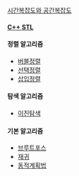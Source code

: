 [시간복잡도와 공간복잡도](https://github.com/kang9366/Algorithm_Study/wiki/시간복잡도와-공간복잡도)

#### [C++ STL]()

#### 정렬 알고리즘
* [버블정렬]()
* [선택정렬]()
* [삽입정렬]()

#### 탐색 알고리즘
* [이진탐색]()

#### 기본 알고리즘
* [브루트포스]()
* [재귀]()
* [동적계획법]()
